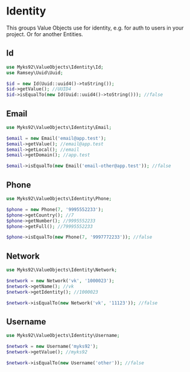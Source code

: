 # Identity
This groups Value Objects use for identity, e.g. for auth to users in your project. Or for another Entities.

## Id
```php
use Myks92\ValueObjects\Identity\Id;
use Ramsey\Uuid\Uuid;

$id = new Id(Uuid::uuid4()->toString());
$id->getValue(); //UUID4
$id->isEqualTo(new Id(Uuid::uuid4()->toString())); //false
```

## Email
```php
use Myks92\ValueObjects\Identity\Email;

$email = new Email('email@app.test');
$email->getValue(); //email@app.test
$email->getLocal(); //email
$email->getDomain(); //app.test

$email->isEqualTo(new Email('email-other@app.test')); //false
```

## Phone
```php
use Myks92\ValueObjects\Identity\Phone;

$phone = new Phone(7, '9995552233');
$phone->getCountry(); //7
$phone->getNumber(); //9995552233
$phone->getFull(); //79995552233

$phone->isEqualTo(new Phone(7, '9997772233')); //false
```

## Network
```php
use Myks92\ValueObjects\Identity\Network;

$network = new Network('vk', '1000023');
$network->getName(); //vk
$network->getIdentity(); //1000023

$network->isEqualTo(new Network('vk', '11123')); //false
```

## Username
```php
use Myks92\ValueObjects\Identity\Username;

$network = new Username('myks92');
$network->getValue(); //myks92

$network->isEqualTo(new Username('other')); //false
```
